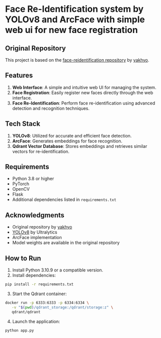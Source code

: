 # Face Re-Identification system by YOLOv8 and ArcFace with simple web ui for new face registration
## Original Repository

This project is based on the [face-reidentification repository](https://github.com/yakhyo/face-reidentification) by [yakhyo](https://github.com/yakhyo).

## Features

1. **Web Interface**: A simple and intuitive web UI for managing the system.
2. **Face Registration**: Easily register new faces directly through the web interface.
3. **Face Re-Identification**: Perform face re-identification using advanced detection and recognition techniques.

## Tech Stack

1. **YOLOv8**: Utilized for accurate and efficient face detection.
2. **ArcFace**: Generates embeddings for face recognition.
3. **Qdrant Vector Database**: Stores embeddings and retrieves similar vectors for re-identification.

## Requirements

- Python 3.8 or higher
- PyTorch
- OpenCV
- Flask
- Additional dependencies listed in `requirements.txt`

## Acknowledgments

- Original repository by [yakhyo](https://github.com/yakhyo/face-reidentification)
- [YOLOv8](https://github.com/ultralytics/ultralytics) by Ultralytics
- ArcFace implementation
- Model weights are available in the original repository

## How to Run

1. Install Python 3.10.9 or a compatible version.
2. Install dependencies:
  ```bash
  pip install -r requirements.txt
  ```
3. Start the Qdrant container:
  ```bash
  docker run -p 6333:6333 -p 6334:6334 \
     -v "$(pwd)/qdrant_storage:/qdrant/storage:z" \
     qdrant/qdrant
  ```
4. Launch the application:
  ```bash
  python app.py
  ```
